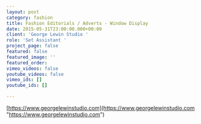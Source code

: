 ```yaml
---
layout: post
category: fashion
title: Fashion Editorials / Adverts - Window Display
date: 2015-05-31T23:00:00.000+00:00
client: 'George Lewin Studio '
role: 'Set Assistant '
project_page: false
featured: false
featured_image: ''
featured_order: 
vimeo_videos: false
youtube_videos: false
vimeo_ids: []
youtube_ids: []

---
```

[https://www.georgelewinstudio.com](https://www.georgelewinstudio.com "https://www.georgelewinstudio.com")
